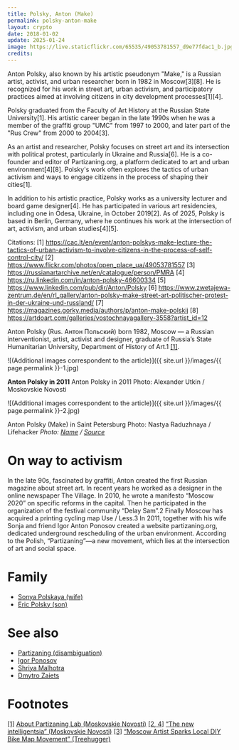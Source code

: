 ```yaml
---
title: Polsky, Anton (Make)
permalink: polsky-anton-make
layout: crypto
date: 2018-01-02
update: 2025-01-24
image: https://live.staticflickr.com/65535/49053781557_d9e77fdac1_b.jpg
credits:
---
```


Anton Polsky, also known by his artistic pseudonym "Make," is a Russian artist, activist, and urban researcher born in 1982 in Moscow[3][8]. He is recognized for his work in street art, urban activism, and participatory practices aimed at involving citizens in city development processes[1][4].

Polsky graduated from the Faculty of Art History at the Russian State University[1]. His artistic career began in the late 1990s when he was a member of the graffiti group "UMC" from 1997 to 2000, and later part of the "Rus Crew" from 2000 to 2004[3].

As an artist and researcher, Polsky focuses on street art and its intersection with political protest, particularly in Ukraine and Russia[6]. He is a co-founder and editor of Partizaning.org, a platform dedicated to art and urban environment[4][8]. Polsky's work often explores the tactics of urban activism and ways to engage citizens in the process of shaping their cities[1].

In addition to his artistic practice, Polsky works as a university lecturer and board game designer[4]. He has participated in various art residencies, including one in Odesa, Ukraine, in October 2019[2]. As of 2025, Polsky is based in Berlin, Germany, where he continues his work at the intersection of art, activism, and urban studies[4][5].

Citations:
[1] https://cac.lt/en/event/anton-polskys-make-lecture-the-tactics-of-urban-activism-to-involve-citizens-in-the-process-of-self-control-city/
[2] https://www.flickr.com/photos/open_place_ua/49053781557
[3] https://russianartarchive.net/en/catalogue/person/PMRA
[4] https://ru.linkedin.com/in/anton-polsky-46600334
[5] https://www.linkedin.com/pub/dir/Anton/Polsky
[6] https://www.zwetajewa-zentrum.de/en/rl_gallery/anton-polsky-make-street-art-politischer-protest-in-der-ukraine-und-russland/
[7] https://magazines.gorky.media/authors/p/anton-make-polskij
[8] https://artdoart.com/galleries/vostochnayagallery-3558?artist_id=12


Anton Polsky (Rus. Антон Польский) born 1982, Moscow — a Russian interventionist, artist, activist and designer, graduate of Russia’s State Humanitarian University, Department of History of Art.1 <span id="a1">[\[1\]](#f1)</span>.

![(Additional images correspondent to the article)]({{ site.url }}/images/{{ page.permalink }}-1.jpg)

**Anton Polsky in 2011**
Anton Polsky in 2011
Photo: Alexander Utkin / Moskovskie Novosti

![(Additional images correspondent to the article)]({{ site.url }}/images/{{ page.permalink }}-2.jpg)

Anton Polsky (Make) in Saint Petersburg
Photo: Nastya Raduzhnaya / Lifehacker
*Photo: [Name](index) / [Source](index)*

# On way to activism

In the late 90s, fascinated by graffiti, Anton created the first Russian magazine about street art. In recent years he worked as a designer in the online newspaper The Village. In 2010, he wrote a manifesto “Moscow 2020” on specific reforms in the capital. Then he participated in the organization of the festival community “Delay Sam”.2 Finally Moscow has acquired a printing cycling map Use / Less.3 In 2011, together with his wife Sonja and friend Igor Anton Ponosov created a website partizaning.org, dedicated underground rescheduling of the urban environment. According to the Polish, “Partizaning”—a new movement, which lies at the intersection of art and social space.


# Family

+ [Sonya Polskaya (wife)](-)
+ [Eric Polsky (son)](-)

# See also

+ [Partizaning (disambiguation)](partizaning-disambiguation)
+ [Igor Ponosov](ponosov-igor)
+ [Shriya Malhotra](malhotra-shriya)
+ [Dmytro Zaiets](zaiets-dmytro)

# Footnotes

[[1]](#a1) <span id="f1"></span> [About Partizaning Lab (Moskovskie Novosti)](index)
[[2, 4]](#a2) <span id="f2"></span> [“The new intelligentsia” (Moskovskie Novosti)](index)
[[3]](#a3) <span id="f3"></span> [“Moscow Artist Sparks Local DIY Bike Map Movement” (Treehugger)](index)
